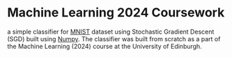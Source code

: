 # Machine Learning 2024 Coursework
a simple classifier for [MNIST](https://en.wikipedia.org/wiki/MNIST_database) dataset using Stochastic Gradient Descent (SGD) built using [Numpy](https://numpy.org/). The classifier was built from scratch as a part of the Machine Learning (2024) course at the University of Edinburgh.
